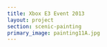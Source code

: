 ```yaml
---
title: Xbox E3 Event 2013
layout: project
section: scenic-painting
primary_image: painting11A.jpg
---
```


